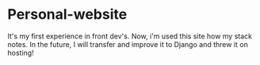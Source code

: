 # Personal-website
It's my first experience in front dev's.
Now, i'm used this site how my stack notes.
In the future, I will transfer and improve it to Django and threw it on hosting!

